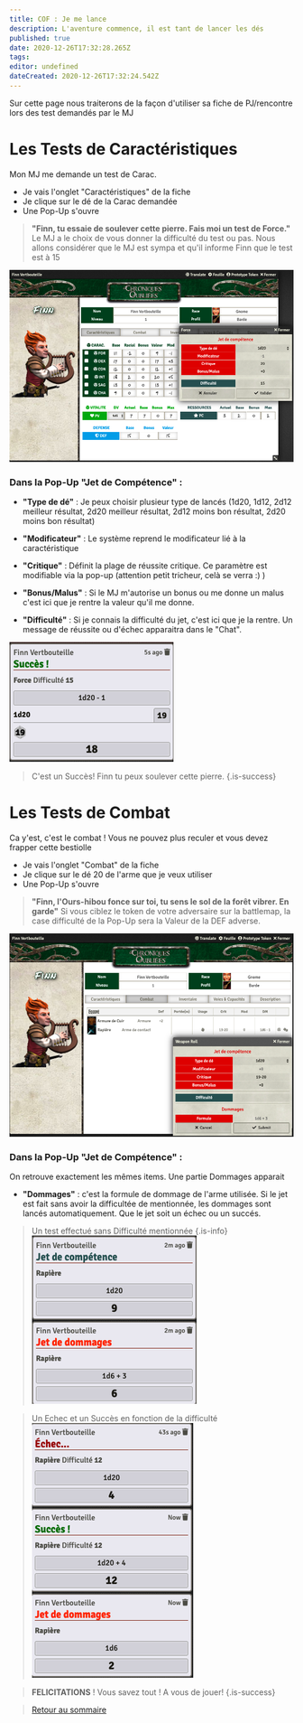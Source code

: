 ```yaml
---
title: COF : Je me lance
description: L'aventure commence, il est tant de lancer les dés
published: true
date: 2020-12-26T17:32:28.265Z
tags: 
editor: undefined
dateCreated: 2020-12-26T17:32:24.542Z
---
```


Sur cette page nous traiterons de la façon d'utiliser sa fiche de PJ/rencontre lors des test demandés par le MJ

# Les Tests de Caractéristiques
Mon MJ me demande un test de Carac.

- Je vais l'onglet "Caractéristiques" de la fiche
- Je clique sur le dé de la Carac demandée
- Une Pop-Up s'ouvre

> **"Finn, tu essaie de soulever cette pierre. Fais moi un test de Force."**
Le MJ a le choix de vous donner la difficulté du test ou pas.
Nous allons considérer que le MJ est sympa et qu'il informe Finn que le test est à 15

![test_carac1.png](/images/chroniquesoubliees/customisation/test_carac1.png)

### Dans la Pop-Up  "Jet de Compétence" :
- **"Type de dé"** : Je peux choisir plusieur type de lancés (1d20, 1d12, 2d12 meilleur résultat, 2d20 meilleur résultat, 2d12 moins bon résultat, 2d20 moins bon résultat)
- **"Modificateur"** : Le système reprend le modificateur lié à la caractéristique
- **"Critique"** : Définit la plage de réussite critique. Ce paramètre est modifiable via la pop-up (attention petit tricheur, celà se verra :) )
- **"Bonus/Malus"** : Si le MJ m'autorise un bonus ou me donne un malus c'est ici que je rentre la valeur qu'il me donne.

- **"Difficulté"** : Si je connais la difficulté du jet, c'est ici que je la rentre. Un message de réussite ou d'échec apparaitra dans le "Chat".

![succes.png](/images/chroniquesoubliees/customisation/succes.png)

> C'est un Succès! Finn tu peux soulever cette pierre.
{.is-success}

# Les Tests de Combat
Ca y'est, c'est le combat ! Vous ne pouvez plus reculer et vous devez frapper cette bestiolle

- Je vais l'onglet "Combat" de la fiche
- Je clique sur le dé 20  de l'arme que je veux utiliser
- Une Pop-Up s'ouvre

> **"Finn, l'Ours-hibou fonce sur toi, tu sens le sol de la forêt vibrer. En garde"**
Si vous ciblez le token de votre adversaire sur la battlemap, la case difficulté de la Pop-Up sera la Valeur de la DEF adverse.

![combat.png](/images/chroniquesoubliees/customisation/combat.png)

### Dans la Pop-Up  "Jet de Compétence" :
On retrouve exactement les mêmes items. 
Une partie Dommages apparait

- **"Dommages"** : c'est la formule de dommage de l'arme utilisée. Si le jet est fait sans avoir la difficultée de mentionnée, les dommages sont lancés automatiquement. Que le jet soit un échec ou un succés.

> Un test effectué sans Difficulté mentionnée
{.is-info}
![dommages_sans_dif.png](/images/chroniquesoubliees/customisation/dommages_sans_dif.png)

> Un Echec et un Succès en fonction de la difficulté
![dommage_avec_dif.png](/images/chroniquesoubliees/customisation/dommage_avec_dif.png)

> **FELICITATIONS** ! Vous savez tout ! A vous de jouer!
{.is-success}

> [Retour au sommaire](/fr/systemes/fr-chrooubliees)
